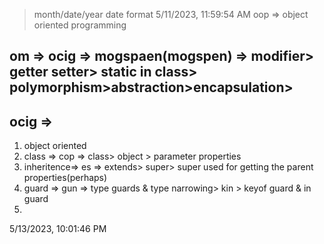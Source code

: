 > month/date/year date format
 5/11/2023, 11:59:54 AM 
 oop => object oriented programming 

## om => ocig => mogspaen(mogspen) => modifier> getter setter> static in class> polymorphism>abstraction>encapsulation>
 ## ocig  =>  
1. object oriented 
2. class => cop => class> object > parameter properties
3. inheritence=> es => extends> super> super used for getting the parent properties(perhaps)
4. guard => gun => type guards & type narrowing> kin > keyof guard & in guard 
5. 
5/13/2023, 10:01:46 PM 